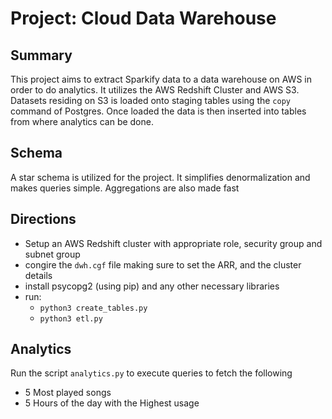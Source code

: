 # Project: Cloud Data Warehouse


## Summary
This project aims to extract Sparkify data to a data warehouse on AWS in order to do analytics. It utilizes the AWS Redshift Cluster and AWS S3.
Datasets residing on S3 is loaded onto staging tables using the `copy` command of Postgres. Once loaded the data is then inserted into tables from where analytics can be done.


## Schema

A star schema is utilized for the project. It simplifies denormalization and makes queries simple. Aggregations are also made fast


## Directions
- Setup an AWS Redshift cluster with appropriate role, security group and subnet group
- congire the `dwh.cgf` file making sure to set the ARR, and the cluster details
- install psycopg2 (using pip) and any other necessary libraries
- run:
  - `python3 create_tables.py`
  - `python3 etl.py`

## Analytics
Run the script `analytics.py` to execute queries to fetch the following
- 5 Most played songs
- 5 Hours of the day with the Highest usage